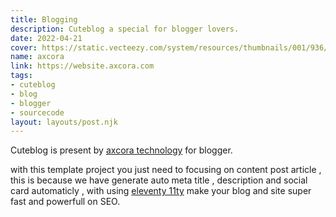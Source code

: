 ```yaml
---
title: Blogging
description: Cuteblog a special for blogger lovers.
date: 2022-04-21
cover: https://static.vecteezy.com/system/resources/thumbnails/001/936/367/small/cute-girl-with-pencil-cartoon-character-illustration-vector.jpg
name: axcora
link: https://website.axcora.com
tags: 
- cuteblog
- blog
- blogger
- sourcecode
layout: layouts/post.njk
---
```


Cuteblog is present by [axcora technology](https://website.axcora.com) for blogger.

with this template project you just need to focusing on content post article , this is because we have generate auto meta title , description and social card automaticly , with using [eleventy 11ty](https://11ty.dev) make your blog and site super fast and powerfull on SEO.
